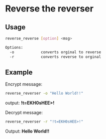 # Reverse the reverser

## Usage 
```bash
reverse_reverse [option] <msg>

Options:
  -o            converts orginal to reverse
  -r            converts reverse to orginal
````

## Example
Encrypt message:
```bash
reverse_reverser -o "Hello World!!"
```
output: **!t=EKH0sHEE>!**

Decrypt message:
```bash
reverse_reverser -r "!t=EKH0sHEE>!"
```
Output: **Hello World!!**


